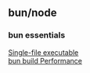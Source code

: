 

## bun/node




### bun essentials

[Single-file executable](https://bun.sh/docs/bundler/executables)  
[bun build Performance](https://bun.sh/docs/bundler/vs-esbuild#performance)